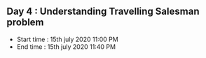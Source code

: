 ## Day 4 : Understanding Travelling Salesman problem
- Start time : 15th july 2020 11:00 PM 
- End time : 15th july 2020 11:40 PM 


